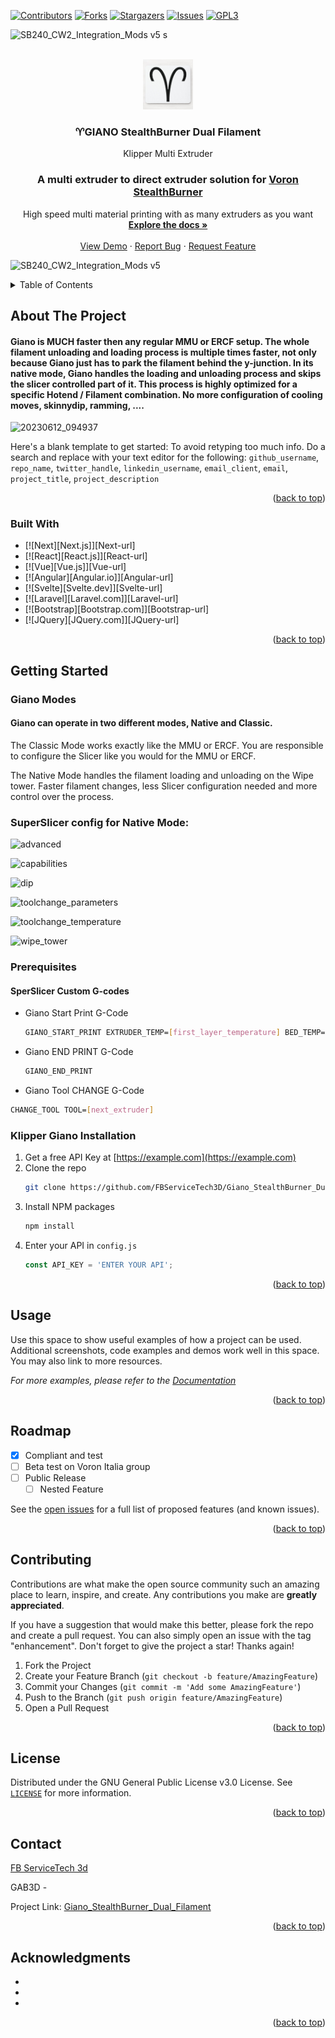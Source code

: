<!-- Improved compatibility of back to top link: See: https://github.com/othneildrew/Best-README-Template/pull/73 -->
<a name="readme-top"></a>
<!--
*** Thanks for checking out the Best-README-Template. If you have a suggestion
*** that would make this better, please fork the repo and create a pull request
*** or simply open an issue with the tag "enhancement".
*** Don't forget to give the project a star!
*** Thanks again! Now go create something AMAZING! :D
-->



<!-- PROJECT SHIELDS -->
<!--
*** I'm using markdown "reference style" links for readability.
*** Reference links are enclosed in brackets [ ] instead of parentheses ( ).
*** See the bottom of this document for the declaration of the reference variables
*** for contributors-url, forks-url, etc. This is an optional, concise syntax you may use.
*** https://www.markdownguide.org/basic-syntax/#reference-style-links
-->
[![Contributors][contributors-shield]][contributors-url]
[![Forks][forks-shield]][forks-url]
[![Stargazers][stars-shield]][stars-url]
[![Issues][issues-shield]][issues-url]
[![GPL3][license-shield]][license-url]


![SB240_CW2_Integration_Mods v5 s](https://github.com/FBServiceTech3D/Giano_StealthBurner_Dual_Filament/assets/100725052/dd894760-e254-477b-895c-c986bd52fe40)


<!-- PROJECT LOGO -->
<br />
<div align="center">
  <a href="https://github.com/FBServiceTech3D/Giano_StealthBurner_Dual_Filament">
    <img src="IMG/logo.png" alt="Logo" width="80" height="80">
  </a>

<h3 align="center">♈GIANO StealthBurner Dual Filament</h3>

  <p align="center">
    Klipper Multi Extruder

### A multi extruder to direct extruder solution for [Voron StealthBurner](https://vorondesign.com/voron_stealthburner)
    
    
 High speed multi material printing with as many extruders as you want
    <br />
    <a href="https://github.com/FBServiceTech3D/Giano_StealthBurner_Dual_Filament"><strong>Explore the docs »</strong></a>
    <br />
    <br />
    <a href="https://github.com/FBServiceTech3D/Giano_StealthBurner_Dual_Filament">View Demo</a>
    ·
    <a href="https://github.com/FBServiceTech3D/Giano_StealthBurner_Dual_Filament/issues">Report Bug</a>
    ·
    <a href="https://github.com/FBServiceTech3D/Giano_StealthBurner_Dual_Filament/issues">Request Feature</a>
  </p>
</div>

![SB240_CW2_Integration_Mods v5](https://github.com/FBServiceTech3D/Giano_StealthBurner_Dual_Filament/assets/100725052/71da8862-c3a1-4655-9933-cf8a8ded5d64)


<!-- TABLE OF CONTENTS -->
<details>
  <summary>Table of Contents</summary>
  <ol>
    <li>
      <a href="#about-the-project">About The Project</a>
      <ul>
        <li><a href="#built-with">Built With</a></li>
      </ul>
    </li>
    <li>
      <a href="#getting-started">Getting Started</a>
      <ul>
        <li><a href="#prerequisites">Prerequisites</a></li>
        <li><a href="#installation">Installation</a></li>
      </ul>
    </li>
    <li><a href="#usage">Usage</a></li>
    <li><a href="#roadmap">Roadmap</a></li>
    <li><a href="#contributing">Contributing</a></li>
    <li><a href="#license">License</a></li>
    <li><a href="#contact">Contact</a></li>
    <li><a href="#acknowledgments">Acknowledgments</a></li>
  </ol>
</details>



<!-- ABOUT THE PROJECT -->
## About The Project

#### Giano is MUCH faster then any regular MMU or ERCF setup. The whole filament unloading and loading process is multiple times faster, not only because Giano just has to park the filament behind the y-junction. In its native mode, Giano handles the loading and unloading process and skips the slicer controlled part of it. This process is highly optimized for a specific Hotend / Filament combination. No more configuration of cooling moves, skinnydip, ramming, ....

![20230612_094937](https://github.com/FBServiceTech3D/Giano_StealthBurner_Dual_Filament/assets/100725052/f7bf3b83-7755-4c3e-8825-77db9a956970)


Here's a blank template to get started: To avoid retyping too much info. Do a search and replace with your text editor for the following: `github_username`, `repo_name`, `twitter_handle`, `linkedin_username`, `email_client`, `email`, `project_title`, `project_description`

<p align="right">(<a href="#readme-top">back to top</a>)</p>



### Built With

* [![Next][Next.js]][Next-url]
* [![React][React.js]][React-url]
* [![Vue][Vue.js]][Vue-url]
* [![Angular][Angular.io]][Angular-url]
* [![Svelte][Svelte.dev]][Svelte-url]
* [![Laravel][Laravel.com]][Laravel-url]
* [![Bootstrap][Bootstrap.com]][Bootstrap-url]
* [![JQuery][JQuery.com]][JQuery-url]

<p align="right">(<a href="#readme-top">back to top</a>)</p>


<!-- GETTING STARTED -->
## Getting Started

### Giano Modes

#### Giano can operate in two different modes, Native and Classic.

The Classic Mode works exactly like the MMU or ERCF. You are responsible to configure the Slicer like you would for the MMU or ERCF.

The Native Mode handles the filament loading and unloading on the Wipe tower. Faster filament changes, less Slicer configuration needed and more control over the process.

### SuperSlicer config for Native Mode:

![advanced](https://github.com/FBServiceTech3D/Giano_StealthBurner_Dual_Filament/assets/100725052/71b5662b-afeb-4c8f-84df-adf5e9ff9b40)

![capabilities](https://github.com/FBServiceTech3D/Giano_StealthBurner_Dual_Filament/assets/100725052/0809c041-d27d-4047-bd0f-899954224562)

![dip](https://github.com/FBServiceTech3D/Giano_StealthBurner_Dual_Filament/assets/100725052/afe13597-2fad-4c3e-b051-ca423245836b)

![toolchange_parameters](https://github.com/FBServiceTech3D/Giano_StealthBurner_Dual_Filament/assets/100725052/9e0a78d1-6c5e-463e-951f-1f6078d911ba)

![toolchange_temperature](https://github.com/FBServiceTech3D/Giano_StealthBurner_Dual_Filament/assets/100725052/3fa14829-5457-462c-9492-43322fdf9500)

![wipe_tower](https://github.com/FBServiceTech3D/Giano_StealthBurner_Dual_Filament/assets/100725052/0c1c1b70-eea7-4509-92d8-b18da7dae9c8)


### Prerequisites

#### SperSlicer Custom G-codes
* Giano Start Print G-Code
  ```sh
  GIANO_START_PRINT EXTRUDER_TEMP=[first_layer_temperature] BED_TEMP=[first_layer_bed_temperature] CHAMBER_TEMP=[chamber_temperature] TOOL=[initial_tool] WIPE_TOWER={wipe_tower} WIPE_TOWER_X={wipe_tower_x} WIPE_TOWER_Y={wipe_tower_y} WIPE_TOWER_WIDTH={wipe_tower_width} WIPE_TOWER_ROTATION_ANGLE={wipe_tower_rotation_angle} COOLING_TUBE_RETRACTION={cooling_tube_retraction} COOLING_TUBE_LENGTH={cooling_tube_length} PARKING_POS_RETRACTION={parking_pos_retraction} EXTRA_LOADING_MOVE={extra_loading_move}
  ```
* Giano END PRINT G-Code
  ```sh
  GIANO_END_PRINT
  ```
  
 * Giano Tool CHANGE G-Code
  ```sh
  CHANGE_TOOL TOOL=[next_extruder]
  ```  
  

###  Klipper Giano Installation

1. Get a free API Key at [https://example.com](https://example.com)
2. Clone the repo
   ```sh
   git clone https://github.com/FBServiceTech3D/Giano_StealthBurner_Dual_Filament.git
   ```
3. Install NPM packages
   ```sh
   npm install
   ```
4. Enter your API in `config.js`
   ```js
   const API_KEY = 'ENTER YOUR API';
   ```

<p align="right">(<a href="#readme-top">back to top</a>)</p>



<!-- USAGE EXAMPLES -->
## Usage

Use this space to show useful examples of how a project can be used. Additional screenshots, code examples and demos work well in this space. You may also link to more resources.

_For more examples, please refer to the [Documentation](https://example.com)_

<p align="right">(<a href="#readme-top">back to top</a>)</p>



<!-- ROADMAP -->
## Roadmap

- [x] Compliant and test 
- [ ] Beta test on Voron Italia group
- [ ] Public Release
    - [ ] Nested Feature

See the [open issues](https://github.com/FBServiceTech3D/Giano_StealthBurner_Dual_Filament/issues) for a full list of proposed features (and known issues).

<p align="right">(<a href="#readme-top">back to top</a>)</p>



<!-- CONTRIBUTING -->
## Contributing

Contributions are what make the open source community such an amazing place to learn, inspire, and create. Any contributions you make are **greatly appreciated**.

If you have a suggestion that would make this better, please fork the repo and create a pull request. You can also simply open an issue with the tag "enhancement".
Don't forget to give the project a star! Thanks again!

1. Fork the Project
2. Create your Feature Branch (`git checkout -b feature/AmazingFeature`)
3. Commit your Changes (`git commit -m 'Add some AmazingFeature'`)
4. Push to the Branch (`git push origin feature/AmazingFeature`)
5. Open a Pull Request

<p align="right">(<a href="#readme-top">back to top</a>)</p>



<!-- LICENSE -->
## License

Distributed under the GNU General Public License v3.0 License. See [`LICENSE`](LICENSE) for more information.

<p align="right">(<a href="#readme-top">back to top</a>)</p>



<!-- CONTACT -->
## Contact

[FB ServiceTech 3d](https://linktr.ee/fbservicetech3d)

GAB3D -

Project Link: [Giano_StealthBurner_Dual_Filament](https://github.com/FBServiceTech3D/Giano_StealthBurner_Dual_Filament)

<p align="right">(<a href="#readme-top">back to top</a>)</p>



<!-- ACKNOWLEDGMENTS -->
## Acknowledgments

* []()
* []()
* []()

<p align="right">(<a href="#readme-top">back to top</a>)</p>



<!-- MARKDOWN LINKS & IMAGES -->
<!-- https://www.markdownguide.org/basic-syntax/#reference-style-links -->
[contributors-shield]: https://img.shields.io/github/contributors/FBServiceTech3D/Giano_StealthBurner_Dual_Filament.svg?style=for-the-badge



[contributors-url]: https://github.com/FBServiceTech3D/Giano_StealthBurner_Dual_Filament/graphs/contributors
[forks-shield]: https://img.shields.io/github/forks/FBServiceTech3D/Giano_StealthBurner_Dual_Filament.svg?style=for-the-badge
[forks-url]: https://github.com/FBServiceTech3D/Giano_StealthBurner_Dual_Filament/network/members
[stars-shield]: https://img.shields.io/github/stars/FBServiceTech3D/Giano_StealthBurner_Dual_Filament.svg?style=for-the-badge
[stars-url]: https://github.com/FBServiceTech3D/Giano_StealthBurner_Dual_Filament/stargazers
[issues-shield]: https://img.shields.io/github/issues/FBServiceTech3D/Giano_StealthBurner_Dual_Filament.svg?style=for-the-badge
[issues-url]: https://github.com/FBServiceTech3D/Giano_StealthBurner_Dual_Filament/issues
[license-shield]: https://img.shields.io/github/license/FBServiceTech3D/Giano_StealthBurner_Dual_Filament.svg?style=for-the-badge
[license-url]: https://github.com/FBServiceTech3D/Giano_StealthBurner_Dual_Filament/blob/main/LICENSE
